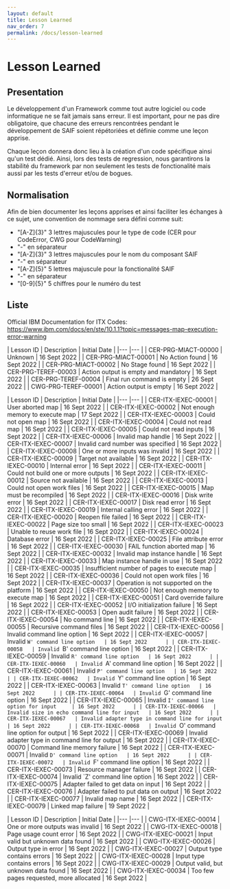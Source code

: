 ```yaml
---
layout: default
title: Lesson Learned
nav_order: 7
permalink: /docs/lesson-learned
---
```


# Lesson Learned

## Presentation

Le développement d'un Framework comme tout autre logiciel ou code informatique ne se fait jamais sans erreur.
Il est important, pour ne pas dire obligatoire, que chacune des erreurs rencontrées pendant le développement de SAIF soient répétoriées et définie comme une leçon apprise.

Chaque leçon donnera donc lieu à la création d'un code spécifique ainsi qu'un test dédié.
Ainsi, lors des tests de regression, nous garantirons la stabilité du framework par non seulement les tests de fonctionalité mais aussi par les tests d'erreur et/ou de bogues.


## Normalisation

Afin de bien documenter les leçons apprises et ainsi faciliter les échanges à ce sujet, une convention de nommage sera défini comme suit:
- "[A-Z]{3}" 3 lettres majuscules pour le type de code (CER pour CodeError, CWG pour CodeWarning)
- "-" en séparateur
- "[A-Z]{3}" 3 lettres majuscules pour le nom du composant SAIF
- "-" en séparateur
- "[A-Z]{5}" 5 lettres majuscule pour la fonctionalité SAIF
- "-" en séparateur
- "[0-9]{5}" 5 chiffres pour le numéro du test

## Liste
Official IBM Documentation for ITX Codes: https://www.ibm.com/docs/en/ste/10.1.1?topic=messages-map-execution-error-warning

| Lesson ID   	| Description  	| Initial Date  	|
|---	|---	|
| CER-PRG-MIACT-00000  	| Unknown  	| 16 Sept 2022  	|
| CER-PRG-MIACT-00001  	| No Action found  	| 16 Sept 2022  	|
| CER-PRG-MIACT-00002  	| No Stage found  	| 16 Sept 2022  	|
| CER-PRG-TEREF-00003  	| Action output is empty and mandatory  	| 16 Sept 2022  	|
| CER-PRG-TEREF-00004  	| Final run command is empty  	| 26 Sept 2022  	|
| CWG-PRG-TEREF-00001  	| Action output is empty  	| 16 Sept 2022  	|


| Lesson ID   	| Description  	| Initial Date  	|
|---	|---	|
| CER-ITX-IEXEC-00001  	| User aborted map  	| 16 Sept 2022  	|
| CER-ITX-IEXEC-00002  	| Not enough memory to execute map  	| 17 Sept 2022  	|
| CER-ITX-IEXEC-00003  	| Could not open map  	| 16 Sept 2022  	|
| CER-ITX-IEXEC-00004  	| Could not read map  	| 16 Sept 2022  	|
| CER-ITX-IEXEC-00005  	| Could not read inputs  	| 16 Sept 2022  	|
| CER-ITX-IEXEC-00006  	| Invalid map handle  	| 16 Sept 2022  	|
| CER-ITX-IEXEC-00007  	| Invalid card number was specified 	| 16 Sept 2022  	|
| CER-ITX-IEXEC-00008  	| One or more inputs was invalid 	| 16 Sept 2022  	|
| CER-ITX-IEXEC-00009  	| Target not available 	| 16 Sept 2022  	|
| CER-ITX-IEXEC-00010  	| Internal error 	| 16 Sept 2022  	|
| CER-ITX-IEXEC-00011  	| Could not build one or more outputs 	| 16 Sept 2022  	|
| CER-ITX-IEXEC-00012  	| Source not available 	| 16 Sept 2022  	|
| CER-ITX-IEXEC-00013  	| Could not open work files 	| 16 Sept 2022  	|
| CER-ITX-IEXEC-00015  	| Map must be recompiled 	| 16 Sept 2022  	|
| CER-ITX-IEXEC-00016  	| Disk write error 	| 16 Sept 2022  	|
| CER-ITX-IEXEC-00017  	| Disk read error 	| 16 Sept 2022  	|
| CER-ITX-IEXEC-00019  	| Internal calling error 	| 16 Sept 2022  	|
| CER-ITX-IEXEC-00020  	| Reopen file failed 	| 16 Sept 2022  	|
| CER-ITX-IEXEC-00022  	| Page size too small 	| 16 Sept 2022  	|
| CER-ITX-IEXEC-00023  	| Unable to reuse work file 	| 16 Sept 2022  	|
| CER-ITX-IEXEC-00024  	| Database error 	| 16 Sept 2022  	|
| CER-ITX-IEXEC-00025  	| File attribute error 	| 16 Sept 2022  	|
| CER-ITX-IEXEC-00030  	| FAIL function aborted map 	| 16 Sept 2022  	|
| CER-ITX-IEXEC-00032  	| Invalid map instance handle 	| 16 Sept 2022  	|
| CER-ITX-IEXEC-00033  	| Map instance handle in use 	| 16 Sept 2022  	|
| CER-ITX-IEXEC-00035  	| Insufficient number of pages to execute map 	| 16 Sept 2022  	|
| CER-ITX-IEXEC-00036  	| Could not open work files 	| 16 Sept 2022  	|
| CER-ITX-IEXEC-00037  	| Operation is not supported on the platform 	| 16 Sept 2022  	|
| CER-ITX-IEXEC-00050  	| Not enough memory to execute map 	| 16 Sept 2022  	|
| CER-ITX-IEXEC-00051  	| Card override failure 	| 16 Sept 2022  	|
| CER-ITX-IEXEC-00052  	| I/O initialization failure 	| 16 Sept 2022  	|
| CER-ITX-IEXEC-00053  	| Open audit failure 	| 16 Sept 2022  	|
| CER-ITX-IEXEC-00054  	| No command line 	| 16 Sept 2022  	|
| CER-ITX-IEXEC-00055  	| Recursive command files 	| 16 Sept 2022  	|
| CER-ITX-IEXEC-00056  	| Invalid command line option 	| 16 Sept 2022  	|
| CER-ITX-IEXEC-00057  	| Invalid `W' command line option 	| 16 Sept 2022  	|
| CER-ITX-IEXEC-00058  	| Invalid `B' command line option 	| 16 Sept 2022  	|
| CER-ITX-IEXEC-00059  	| Invalid `R' command line option 	| 16 Sept 2022  	|
| CER-ITX-IEXEC-00060  	| Invalid `A' command line option 	| 16 Sept 2022  	|
| CER-ITX-IEXEC-00061  	| Invalid `P' command line option 	| 16 Sept 2022  	|
| CER-ITX-IEXEC-00062  	| Invalid `Y' command line option 	| 16 Sept 2022  	|
| CER-ITX-IEXEC-00063  	| Invalid `T' command line option 	| 16 Sept 2022  	|
| CER-ITX-IEXEC-00064  	| Invalid `G' command line option 	| 16 Sept 2022  	|
| CER-ITX-IEXEC-00065  	| Invalid `I' command line option for input 	| 16 Sept 2022  	|
| CER-ITX-IEXEC-00066  	| Invalid size in echo command line for input 	| 16 Sept 2022  	|
| CER-ITX-IEXEC-00067  	| Invalid adapter type in command line for input 	| 16 Sept 2022  	|
| CER-ITX-IEXEC-00068  	| Invalid `O' command line option for output 	| 16 Sept 2022  	|
| CER-ITX-IEXEC-00069  	| Invalid adapter type in command line for output 	| 16 Sept 2022  	|
| CER-ITX-IEXEC-00070  	| Command line memory failure 	| 16 Sept 2022  	|
| CER-ITX-IEXEC-00071  	| Invalid `D' command line option 	| 16 Sept 2022  	|
| CER-ITX-IEXEC-00072  	| Invalid `F' command line option 	| 16 Sept 2022  	|
| CER-ITX-IEXEC-00073  	| Resource manager failure 	| 16 Sept 2022  	|
| CER-ITX-IEXEC-00074  	| Invalid `Z' command line option 	| 16 Sept 2022  	|
| CER-ITX-IEXEC-00075  	| Adapter failed to get data on input 	| 16 Sept 2022  	|
| CER-ITX-IEXEC-00076  	| Adapter failed to put data on output 	| 16 Sept 2022  	|
| CER-ITX-IEXEC-00077  	| Invalid map name 	| 16 Sept 2022  	|
| CER-ITX-IEXEC-00079  	| Linked map failure 	| 19 Sept 2022  	|


| Lesson ID   	| Description  	| Initial Date  	|
|---	|---	|
| CWG-ITX-IEXEC-00014  	| One or more outputs was invalid 	| 16 Sept 2022  	|
| CWG-ITX-IEXEC-00018  	| Page usage count error 	| 16 Sept 2022  	|
| CWG-ITX-IEXEC-00021  	| Input valid but unknown data found 	| 16 Sept 2022  	|
| CWG-ITX-IEXEC-00026  	| Output type in error 	| 16 Sept 2022  	|
| CWG-ITX-IEXEC-00027  	| Output type contains errors 	| 16 Sept 2022  	|
| CWG-ITX-IEXEC-00028  	| Input type contains errors 	| 16 Sept 2022  	|
| CWG-ITX-IEXEC-00029  	| Output valid, but unknown data found 	| 16 Sept 2022  	|
| CWG-ITX-IEXEC-00034  	| Too few pages requested, more allocated 	| 16 Sept 2022  	|
